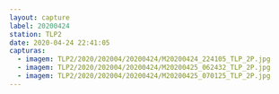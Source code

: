 ```yaml
---
layout: capture
label: 20200424
station: TLP2
date: 2020-04-24 22:41:05
capturas:
  - imagem: TLP2/2020/202004/20200424/M20200424_224105_TLP_2P.jpg
  - imagem: TLP2/2020/202004/20200424/M20200425_062432_TLP_2P.jpg
  - imagem: TLP2/2020/202004/20200424/M20200425_070125_TLP_2P.jpg
---
```

